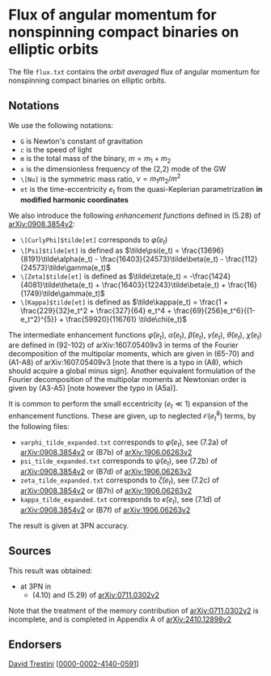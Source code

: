 # Flux of angular momentum for nonspinning compact binaries on elliptic orbits

The file ``flux.txt`` contains the *orbit averaged* flux of angular momentum for nonspinning compact binaries on elliptic orbits.

## Notations

We use the following notations:
* ``G`` is Newton's constant of gravitation
* ``c`` is the speed of light
* ``m`` is the total mass of the binary, $m = m_1 + m_2$
* ``x`` is the dimensionless frequency of the (2,2) mode of the GW
* ``\[Nu]`` is the symmetric mass ratio, $\nu = m_1 m_2 / m^2$
* ``et`` is the time-eccentricity $e_t$ from the quasi-Keplerian parametrization **in modified harmonic coordinates**

We also introduce the following *enhancement functions* defined in (5.28) of [arXiv:0908.3854v2](https://arxiv.org/abs/0908.3854v2):
* ``\[CurlyPhi]$tilde[et]`` corresponds to $\tilde\varphi(e_t)$
* ``\[Psi]$tilde[et]`` is defined as $\tilde\psi(e_t) = \frac{13696}{8191}\tilde\alpha(e_t) - \frac{16403}{24573}\tilde\beta(e_t) - \frac{112}{24573}\tilde\gamma(e_t)$
*  ``\[Zeta]$tilde[et]`` is defined as $\tilde\zeta(e_t) = -\frac{1424}{4081}\tilde\theta(e_t) + \frac{16403}{12243}\tilde\beta(e_t) + \frac{16}{1749}\tilde\gamma(e_t)$
*  ``\[Kappa]$tilde[et]`` is defined as $\tilde\kappa(e_t) = \frac{1 + \frac{229}{32}e_t^2 + \frac{327}{64} e_t^4 + \frac{69}{256}e_t^6}{(1-e_t^2)^{5}} + \frac{59920}{116761} \tilde\chi(e_t)$

The intermediate enhancement functions $\tilde\varphi(e_t)$, $\tilde\alpha(e_t)$, $\tilde\beta(e_t)$, $\tilde\gamma(e_t)$, $\tilde\theta(e_t)$, $\tilde\chi(e_t)$ are defined in (92-102) of arXiv:1607.05409v3 in terms of the Fourier decomposition of the multipolar moments, which are given in (65-70) and (A1-A8) of arXiv:1607.05409v3 [note that there is a typo in (A8), which should acquire a global minus sign]. Another equivalent formulation of the Fourier decomposition of the multipolar moments at Newtonian order is given by (A3-A5) [note however the typo in (A5a)].

It is common to perform the small eccentricity ($e_t \ll 1$) expansion  of the enhancement functions. These are given, up to neglected $\mathcal{O}(e_t^8)$ terms, by the following files:
* ``varphi_tilde_expanded.txt`` corresponds to $\tilde\varphi(e_t)$, see (7.2a) of [arXiv:0908.3854v2](https://arxiv.org/abs/0908.3854v2) or (B7b) of [arXiv:1906.06263v2](https://arxiv.org/abs/1906.06263v2)
* ``psi_tilde_expanded.txt`` corresponds to $\tilde\psi(e_t)$, see (7.2b) of [arXiv:0908.3854v2](https://arxiv.org/abs/0908.3854v2) or (B7d) of [arXiv:1906.06263v2](https://arxiv.org/abs/1906.06263v2)
* ``zeta_tilde_expanded.txt`` corresponds to $\tilde\zeta(e_t)$, see (7.2c) of [arXiv:0908.3854v2](https://arxiv.org/abs/0908.3854v2) or (B7h) of [arXiv:1906.06263v2](https://arxiv.org/abs/1906.06263v2)
* ``kappa_tilde_expanded.txt`` corresponds to $\tilde\kappa(e_t)$, see (7.1d) of [arXiv:0908.3854v2](https://arxiv.org/abs/0908.3854v2) or (B7f) of [arXiv:1906.06263v2](https://arxiv.org/abs/1906.06263v2)

The result is given at 3PN accuracy.

## Sources

This result was obtained:
* at 3PN in
    * (4.10) and (5.29) of [arXiv:0711.0302v2](https://arxiv.org/abs/0711.0302v2)
    
Note that the treatment of the memory contribution of [arXiv:0711.0302v2](https://arxiv.org/abs/0711.0302v2) is incomplete, and is completed in Appendix A of [arXiv:2410.12898v2](https://arxiv.org/abs/2410.12898v2)

## Endorsers

[David Trestini](https://github.com/davidtrestini) [[0000-0002-4140-0591](https://orcid.org/0000-0002-4140-0591)]